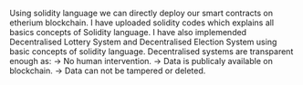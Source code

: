 Using solidity language we can directly deploy our smart contracts on etherium blockchain.
I have uploaded solidity codes which explains all basics concepts of Solidity language.
I have also implemended Decentralised Lottery System and Decentralised Election System using basic concepts of solidity language.
Decentralised systems are transparent enough as:
-> No human intervention.
-> Data is publicaly available on blockchain.
-> Data can not be tampered or deleted.
